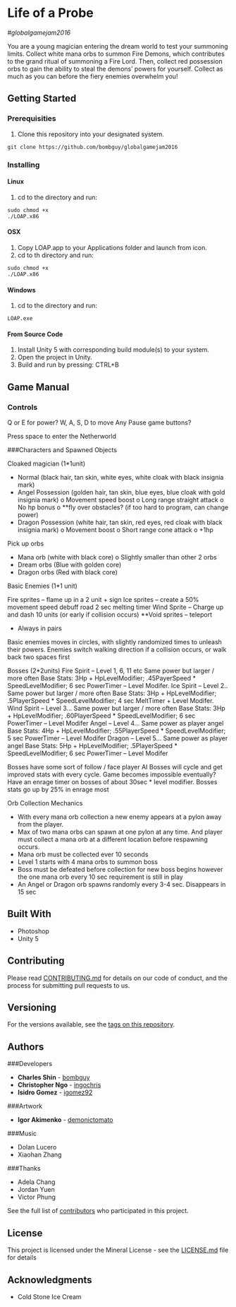 # Life of a Probe
*#globalgamejam2016*

You are a young magician entering the dream world to test your summoning limits. Collect white mana orbs to summon Fire Demons, which contributes to the grand ritual of summoning a Fire Lord. Then, collect red possession orbs to gain the ability to steal the demons’ powers for yourself. Collect as much as you can before the fiery enemies overwhelm you!

## Getting Started


### Prerequisities

1. Clone this repository into your designated system.


```
git clone https://github.com/bombguy/globalgamejam2016
```

### Installing

#### Linux
1. cd to the directory and run:

```
sudo chmod +x 
./LOAP.x86
```

#### OSX
1. Copy LOAP.app to your Applications folder and launch from icon.
2. cd to th directory and run:

```
sudo chmod +x 
./LOAP.x86
```

#### Windows
1. cd to the directory and run: 
```
LOAP.exe
```

#### From Source Code
1. Install Unity 5 with corresponding build module(s) to your system.
2. Open the project in Unity.
3. Build and run by pressing: CTRL+B

## Game Manual

### Controls
Q or E for power?
W, A, S, D to move
Any Pause game buttons?

Press space to enter the Netherworld

###Characters and Spawned Objects

Cloaked magician (1*1unit)
-	Normal (black hair, tan skin, white eyes, white cloak with black insignia mark) 
-	Angel Possession (golden hair, tan skin, blue eyes, blue cloak with gold insignia mark)
o	Movement speed boost
o	Long range straight attack
o	No hp bonus
o	**fly over obstacles? (if too hard to program, can change power)
-	Dragon Possession (white hair, tan skin, red eyes, red cloak with black insignia mark)
o	Movement boost 
o	Short range cone attack
o	+1hp

Pick up orbs
-	Mana orb (white with black core)
o	Slightly smaller than other 2 orbs
-	Dream orbs (Blue with golden core)
-	Dragon orbs (Red with black core)

Basic Enemies (1*1 unit)

Fire sprites – flame up in a 2 unit + sign 
Ice sprites – create a 50% movement speed debuff road
	2 sec melting timer
Wind Sprite – Charge up and dash 10 units (or early if collision occurs)
**Void sprites – teleport
-	Always in pairs

Basic enemies moves in circles, with slightly randomized times to unleash their powers.
Enemies switch walking direction if a collision occurs, or walk back two spaces first

Bosses (2*2units)
Fire Spirit – Level 1, 6, 11 etc
	Same power but larger / more often
	Base Stats: 3Hp + HpLevelModifier; .45PayerSpeed * SpeedLevelModifier; 6 sec PowerTimer – Level Modifer.
Ice Spirit – Level 2..
	Same power but larger / more often
	Base Stats: 3Hp + HpLevelModifier; .5PlayerSpeed * SpeedLevelModifier; 4 sec MeltTimer + Level Modifer.
Wind Spirit – Level 3…
	Same power but larger / more often
Base Stats: 3Hp + HpLevelModifier; .60PlayerSpeed * SpeedLevelModifier; 6 sec PowerTimer – Level Modifer 
Angel – Level 4…
	Same power as player angel 
Base Stats: 4Hp + HpLevelModifier; .55PlayerSpeed * SpeedLevelModifier; 5 sec PowerTimer – Level Modifer 
Dragon – Level 5…
	Same power as player angel 
Base Stats: 5Hp + HpLevelModifier; .5PlayerSpeed * SpeedLevelModifier; 6 sec PowerTimer – Level Modifer

Bosses have some sort of follow / face player AI
Bosses will cycle and get improved stats with every cycle. Game becomes impossible eventually?
Have an enrage timer on bosses of about 30sec * level modifier. Bosses stats go up by 25% in enrage most

Orb Collection Mechanics
-	With every mana orb collection a new enemy appears at a pylon away from the player.
-	Max of two mana orbs can spawn at one pylon at any time. And player must collect a mana orb at a different location before respawning occurs.
-	Mana orb must be collected ever 10 seconds
-	Level 1 starts with 4 mana orbs to summon boss
-	Boss must be defeated before collection for new boss begins however the one mana orb every 10 sec requirement is still in play
-	An Angel or Dragon orb spawns randomly every 3-4 sec. Disappears in 15 sec


## Built With
* Photoshop
* Unity 5

## Contributing

Please read [CONTRIBUTING.md](CONTRIBUTING.md) for details on our code of conduct, and the process for submitting pull requests to us.

## Versioning

For the versions available, see the [tags on this repository](https://github.com/bombguy/globalgamejam2016/tags). 

## Authors

###Developers

* **Charles Shin** - [bombguy](https://github.com/bombguy)
* **Christopher Ngo** - [ingochris](https://github.com/ingochris)
* **Isidro Gomez** - [igomez92](https://github.com/igomez92)
 
###Artwork

* **Igor Akimenko** - [demonictomato](https://github.com/demonictomato)

###Music

* Dolan Lucero
* Xiaohan Zhang

###Thanks

* Adela Chang
* Jordan Yuen
* Victor Phung

See the full list of [contributors](https://github.com/your/project/contributors) who participated in this project.

## License

This project is licensed under the Mineral License - see the [LICENSE.md](LICENSE.md) file for details

## Acknowledgments

* Cold Stone Ice Cream

